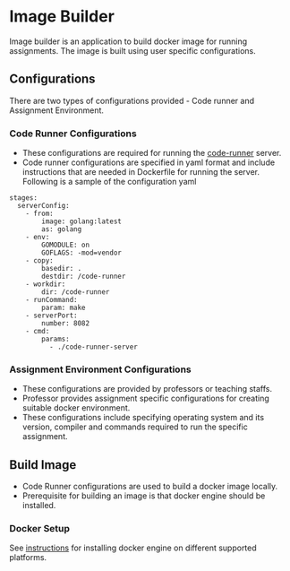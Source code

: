 # Image Builder
Image builder is an application to build docker image for running assignments. The image is built using user specific configurations.

## Configurations
There are two types of configurations provided - Code runner and Assignment Environment.

### Code Runner Configurations
- These configurations are required for running the [code-runner](https://github.com/assignment-exec/code-runner) server.
- Code runner configurations are specified in yaml format and include instructions that are needed in Dockerfile for running the server.
Following is a sample of the configuration yaml
```commandline
stages:
  serverConfig:
    - from:
        image: golang:latest
        as: golang
    - env:
        GOMODULE: on
        GOFLAGS: -mod=vendor
    - copy:
        basedir: .
        destdir: /code-runner
    - workdir:
        dir: /code-runner
    - runCommand:
        param: make
    - serverPort:
        number: 8082
    - cmd:
        params:
          - ./code-runner-server
```

### Assignment Environment Configurations
- These configurations are provided by professors or teaching staffs. 
- Professor provides assignment specific configurations for creating suitable docker environment.
- These configurations include specifying operating system and its version, compiler and commands required to run the specific assignment.

## Build Image
- Code Runner configurations are used to build a docker image locally.
- Prerequisite for building an image is that docker engine should be installed.
### Docker Setup
See [instructions](https://docs.docker.com/engine/installation/) for installing docker engine on different supported platforms.


